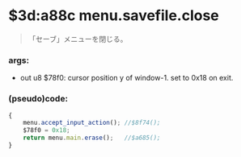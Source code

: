 ﻿
# $3d:a88c menu.savefile.close
> 「セーブ」メニューを閉じる。

### args:
+	out u8 $78f0: cursor position y of window-1. set to 0x18 on exit.

### (pseudo)code:
```js
{
	menu.accept_input_action();	//$8f74();
	$78f0 = 0x18;
	return menu.main.erase();	//$a685();
}
```




